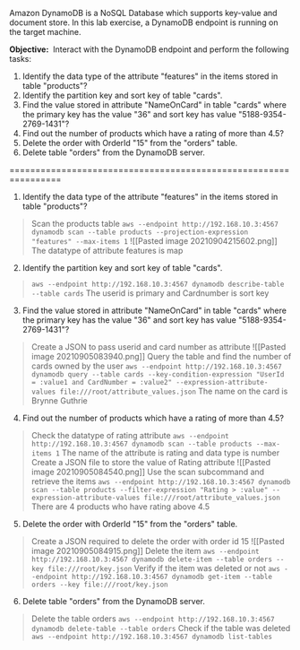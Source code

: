 Amazon DynamoDB is a NoSQL Database which supports key-value and document store. In this lab exercise, a DynamoDB endpoint is running on the target machine.

**Objective:**  Interact with the DynamoDB endpoint and perform the following tasks:

1.  Identify the data type of the attribute "features" in the items stored in table "products"?
2.  Identify the partition key and sort key of table "cards".
3.  Find the value stored in attribute "NameOnCard" in table "cards" where the primary key has the value "36" and sort key has value "5188-9354-2769-1431"?  
4.  Find out the number of products which have a rating of more than 4.5?
5.  Delete the order with OrderId "15" from the "orders" table.
6.  Delete table "orders" from the DynamoDB server.

================================================================

1.  Identify the data type of the attribute "features" in the items stored in table "products"?
> Scan the products table
> `aws --endpoint http://192.168.10.3:4567 dynamodb scan --table products --projection-expression "features" --max-items 1`
> ![[Pasted image 20210904215602.png]]
> The datatype of attribute features is map

2.  Identify the partition key and sort key of table "cards".
>  `aws --endpoint http://192.168.10.3:4567 dynamodb describe-table --table cards`
>  The userid is primary and Cardnumber is sort key

3.  Find the value stored in attribute "NameOnCard" in table "cards" where the primary key has the value "36" and sort key has value "5188-9354-2769-1431"?  
> Create a JSON to pass userid and card number as attribute
> ![[Pasted image 20210905083940.png]]
> Query the table and find the number of cards owned by the user
>  `aws --endpoint http://192.168.10.3:4567 dynamodb query --table cards --key-condition-expression "UserId = :value1 and CardNumber = :value2" --expression-attribute-values file:///root/attribute_values.json`
>  The name on the card is Brynne Guthrie

4.  Find out the number of products which have a rating of more than 4.5?
> Check the datatype of rating attribute
>  `aws --endpoint http://192.168.10.3:4567 dynamodb scan --table products --max-items 1`
>  The name of the attribute is rating and data type is number
>  Create a JSON file to store the value of Rating attribute
>  ![[Pasted image 20210905084540.png]]
>  Use the scan subcommand and retrieve the items
>   `aws --endpoint http://192.168.10.3:4567 dynamodb scan --table products --filter-expression "Rating > :value" --expression-attribute-values file:///root/attribute_values.json`
>   There are 4 products who have rating above 4.5

5.  Delete the order with OrderId "15" from the "orders" table.
> Create a JSON required to delete the order with order id 15
> ![[Pasted image 20210905084915.png]]
> Delete the item
>  `aws --endpoint http://192.168.10.3:4567 dynamodb delete-item --table orders --key file:///root/key.json`
>  Verify if the item was deleted or not
>   `aws --endpoint http://192.168.10.3:4567 dynamodb get-item --table orders --key file:///root/key.json`

6.  Delete table "orders" from the DynamoDB server.
> Delete the table orders
>  `aws --endpoint http://192.168.10.3:4567 dynamodb delete-table --table orders`
>  Check if the table was deleted
>   `aws --endpoint http://192.168.10.3:4567 dynamodb list-tables`



